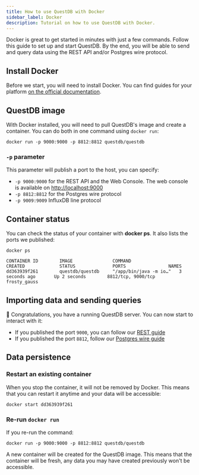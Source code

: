 ```yaml
---
title: How to use QuestDB with Docker
sidebar_label: Docker
description: Tutorial on how to use QuestDB with Docker.
---
```


Docker is great to get started in minutes with just a few commands. Follow this
guide to set up and start QuestDB. By the end, you will be able to send and
query data using the REST API and/or Postgres wire protocol.

## Install Docker

Before we start, you will need to install Docker. You can find guides for your
platform [on the official documentation](https://docs.docker.com/get-docker/).

## QuestDB image

With Docker installed, you will need to pull QuestDB's image and create a
container. You can do both in one command using `docker run`:

```shell
docker run -p 9000:9000 -p 8812:8812 questdb/questdb
```

### `-p` parameter

This parameter will publish a port to the host, you can specify:

- `-p 9000:9000` for the REST API and the Web Console. The web console is
  available on [http://localhost:9000](http://localhost:9000)
- `-p 8812:8812` for the Postgres wire protocol
- `-p 9009:9009` InfluxDB line protocol

## Container status

You can check the status of your container with **docker ps**. It also lists the
ports we published:

```shell
docker ps
```

```shell title="Result"
CONTAINER ID        IMAGE               COMMAND                  CREATED             STATUS              PORTS                NAMES
dd363939f261        questdb/questdb     "/app/bin/java -m io…"   3 seconds ago       Up 2 seconds        8812/tcp, 9000/tcp   frosty_gauss
```

## Importing data and sending queries

🎉 Congratulations, you have a running QuestDB server. You can now start to
interact with it:

- If you published the port `9000`, you can follow our [REST guide](rest.md)
- If you published the port `8812`, follow our
  [Postgres wire guide](guide/postgres-wire.md)

## Data persistence

### Restart an existing container

When you stop the container, it will not be removed by Docker. This means that
you can restart it anytime and your data will be accessible:

```shell title="Start container from the  ID obtained with 'docker ps'"
docker start dd363939f261
```

### Re-run `docker run`

If you re-run the command:

```shell
docker run -p 9000:9000 -p 8812:8812 questdb/questdb
```

A new container will be created for the QuestDB image. This means that the
container will be fresh, any data you may have created previously won't be
accessible.
